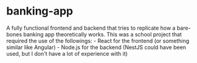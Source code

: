 # banking-app

A fully functional frontend and backend that tries to replicate how a bare-bones banking app theoretically works. This was a school project that required the use of the followings:
      - React for the frontend (or something similar like Angular)
      - Node.js for the backend (NestJS could have been used, but I don't have a lot of experience with it)
